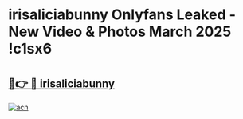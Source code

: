 # irisaliciabunny Onlyfans Leaked - New Video & Photos March 2025 !c1sx6

# <h2><a href="https://6fv5xs.iuczelnia.edu.pl?title=irisaliciabunny&ref=c1sx6">🔗👉 🔴 irisaliciabunny</a></h2>

[![acn](https://github.com/user-attachments/assets/0f9c940e-d8b0-45ae-aac7-cd30a18b3e1c)](https://6fv5xs.iuczelnia.edu.pl?title=irisaliciabunny&ref=c1sx6)

